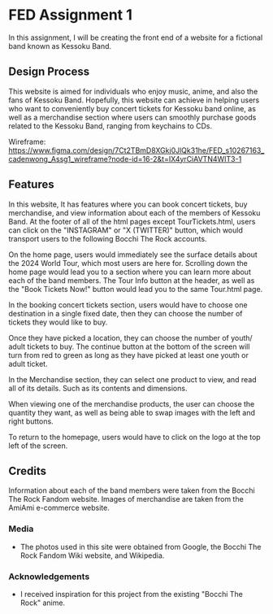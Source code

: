 # FED Assignment 1
In this assignment, I will be creating the front end of a website for a fictional band known as Kessoku Band.
 
## Design Process
 
This website is aimed for individuals who enjoy music, anime, and also the fans of Kessoku Band. Hopefully, this website can achieve in helping users who want to conveniently buy concert tickets for Kessoku band online, as well as a merchandise section where users can smoothly purchase goods related to the Kessoku Band, ranging from keychains to CDs.

Wireframe: https://www.figma.com/design/7Ct2TBmD8XGkj0JlQk31he/FED_s10267163_cadenwong_Assg1_wireframe?node-id=16-2&t=IX4yrCiAVTN4WIT3-1


## Features
In this website, It has features where you can book concert tickets, buy merchandise, and view information about each of the members of Kessoku Band. At the footer of all of the html pages except TourTickets.html, users can click on the "INSTAGRAM" or "X (TWITTER)" button, which would transport users to the following Bocchi The Rock accounts.

On the home page, users would immediately see the surface details about the 2024 World Tour, which most users are here for. Scrolling down the home page would lead you to a section where you can learn more about each of the band members. The Tour Info button at the header, as well as the "Book Tickets Now!" button would lead you to the same Tour.html page.

In the booking concert tickets section, users would have to choose one destination in a single fixed date, then they can choose the number of tickets they would like to buy.

Once they have picked a location, they can choose the number of youth/ adult tickets to buy. The continue button at the bottom of the screen will turn from red to green as long as they have picked at least one youth or adult ticket.
 
In the Merchandise section, they can select one product to view, and read all of its details. Such as its contents and dimensions.

When viewing one of the merchandise products, the user can choose the quantity they want, as well as being able to swap images with the left and right buttons.

To return to the homepage, users would have to click on the logo at the top left of the screen.

## Credits
Information about each of the band members were taken from the Bocchi The Rock Fandom website. Images of merchandise are taken from the AmiAmi e-commerce website.

### Media
- The photos used in this site were obtained from Google, the Bocchi The Rock Fandom Wiki website, and Wikipedia.
### Acknowledgements
- I received inspiration for this project from the existing "Bocchi The Rock" anime.